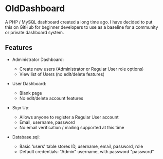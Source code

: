 # OldDashboard
A PHP / MySQL dashboard created a long time ago. I have decided to put this on GitHub for beginner developers to use as a baseline for a community or private dashboard system.

## Features
* Administrator Dashboard:
  * Create new users (Administrator or Regular User role options)
  * View list of Users (no edit/delete features)

* User Dashboard:
  * Blank page
  * No edit/delete account features
  
* Sign Up:
  * Allows anyone to register a Regular User account
  * Email, username, password
  * No email verification / mailing supported at this time
  
* Database.sql:
  * Basic 'users' table stores ID, username, email, password, role
  * Default credentials: "Admin" username, with password "password"
  


